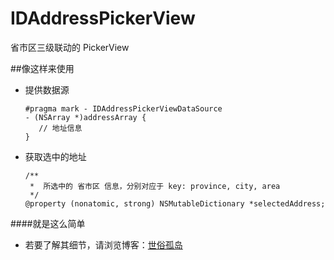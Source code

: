 # IDAddressPickerView
省市区三级联动的 PickerView

##像这样来使用

- 提供数据源

	```
	#pragma mark - IDAddressPickerViewDataSource
	- (NSArray *)addressArray {
	   // 地址信息
	}
	```
	
- 获取选中的地址

	```
	/**
	 *  所选中的 省市区 信息，分别对应于 key: province, city, area
	 */
	@property (nonatomic, strong) NSMutableDictionary *selectedAddress;
	```
	
####就是这么简单

- 若要了解其细节，请浏览博客：[世俗孤岛](http://www.cnblogs.com/theDesertIslandOutOfTheWorld/p/5683025.html)